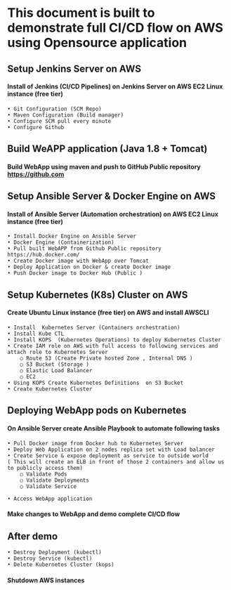 # This document is built to demonstrate full CI/CD flow on AWS using Opensource application 

Setup Jenkins Server on AWS
--
#### Install of Jenkins (CI/CD Pipelines) on Jenkins Server on AWS EC2 Linux instance (free tier)

	• Git Configuration (SCM Repo)
	• Maven Configuration (Build manager)
	• Configure SCM pull every minute 
	• Configure Github

Build WeAPP application  (Java 1.8 + Tomcat) 
--
#### Build WebApp using maven and push to GitHub Public repository  https://github.com

Setup Ansible Server & Docker Engine on AWS
--
#### Install of Ansible Server (Automation orchestration) on AWS EC2 Linux instance (free tier)

	• Install Docker Engine on Ansible Server
	• Docker Engine (Containerization) 
	• Pull built WebAPP from Github Public repository  https://hub.docker.com/
	• Create Docker image with WebApp over Tomcat  
	• Deploy Application on Docker & create Docker image
	• Push Docker image to Docker Hub (Public )

Setup Kubernetes (K8s) Cluster on AWS
--
#### Create Ubuntu Linux instance (free tier)  on AWS and install AWSCLI

	• Install  Kubernetes Server (Containers orchestration)   
	• Install Kube CTL 
	• Install KOPS  (Kubernetes Operations) to deploy Kubernetes Cluster
	• Create IAM role on AWS with full access to following services and attach role to Kubernetes Server 
		○ Route 53 (Create Private hosted Zone , Internal DNS )
		○ S3 Bucket (Storage )
		○ Elastic Load Balancer
		○ EC2 
	• Using KOPS Create Kubernetes Definitions  on S3 Bucket 
	• Create Kubernetes Cluster

Deploying WebApp pods on Kubernetes
--

#### On Ansible Server create Ansible Playbook to automate following tasks

	• Pull Docker image from Docker hub to Kubernetes Server
	• Deploy Web Application on 2 nodes replica set with Load balancer
	• Create Service & expose deployment as service to outside world  
	( This will create an ELB in front of those 2 containers and allow us to publicly access them)
		○ Validate Pods
		○ Validate Deployments
		○ Validate Service
		
	• Access WebApp application 
  
#### Make changes to WebApp and demo complete CI/CD flow

After demo
--
	• Destroy Deployment (kubectl)
	• Destroy Service (kubectl)
	• Delete Kubernetes Cluster (kops)
        
#### Shutdown AWS instances 
